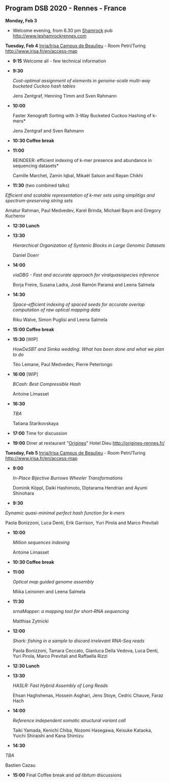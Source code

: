 ## Program DSB 2020 - Rennes - France

**Monday, Feb 3**

* Welcome evening, from 6.30 pm [Shamrock](http://www.leshamrockrennes.com) pub http://www.leshamrockrennes.com

**Tuesday, Feb 4** [Inria/Irisa Campus de Beaulieu](http://www.irisa.fr/en/access-map) - Room Petri/Turing http://www.irisa.fr/en/access-map

* **9:15** 
  Welcome all - few technical information
  
* **9:30** 
  
  *Cost-optimal assignment of elements in genome-scale multi-way bucketed Cuckoo hash tables*
  
  Jens Zentgraf, Henning Timm and Sven Rahmann
  
* **10:00**
  
  Faster Xenograft Sorting with 3-Way Bucketed Cuckoo Hashing of k-mers*

  Jens Zentgraf and Sven Rahmann
  
* **10:30 Coffee break**

* **11:00**

  REINDEER: efficient indexing of k-mer presence and abundance in sequencing datasets*

  Camille Marchet, Zamin Iqbal, Mikaël Salson and Rayan Chikhi

* **11:30** (two combined talks)
  
*Efficient and scalable representation of k-mer sets using simplitigs and spectrum-preserving string sets*
  
Amatur Rahman, Paul Medvedev, Karel Brinda, Michael Baym and Gregory Kucherov
  
* **12:30 Lunch**

* **13:30**
  
  *Hierarchical Organization of Syntenic Blocks in Large Genomic Datasets*
  
  Daniel Doerr
  
* **14:00**
  
  *viaDBG - Fast and accurate approach for viralquasispecies inference*
  
  Borja Freire, Susana Ladra, José Ramón Paramá and Leena Salmela
  
* **14:30** 
  
  *Space-efficient indexing of spaced seeds for accurate overlap computation of raw optical mapping data*
  
  Riku Walve, Simon Puglisi and Leena Salmela
  
* **15:00 Coffee break**

* **15:30** [WIP] 
  
  *HowDeSBT and Simka wedding. What has been done and what we plan to do*

  Téo Lemane, Paul Medvedev, Pierre Peterlongo
  
* **16:00** [WIP]

  *BCash: Best Compressible Hash*

  Antoine Limasset

* **16:30**
  
  *TBA*

  Tatiana Starikovskaya
  
* **17:00** Time for discussion

* **19:00** Diner at restaurant "[Origines](http://origines-rennes.fr/)" Hotel Dieu http://origines-rennes.fr/



**Tuesday, Feb 5** [Inria/Irisa Campus de Beaulieu](http://www.irisa.fr/en/access-map) - Room Petri/Turing http://www.irisa.fr/en/access-map

* **9:00**
  
  *In-Place Bijective Burrows Wheeler Transformations*

  Dominik Köppl, Daiki Hashimoto, Diptarama Hendrian and Ayumi Shinohara
  
* **9:30**
  
*Dynamic quasi-minimal perfect hash function for k-mers*
  
Paola Bonizzoni, Luca Denti, Erik Garrison, Yuri Pirola and Marco Previtali
  
* **10:00**

  *Million sequences indexing*

  Antoine Limasset

* **10:30 Coffee break** 

* **11:00**

  *Optical map guided genome assembly*

  Miika Leinonen and Leena Salmela

* **11:30**
  
  *srnaMapper: a mapping tool for short-RNA sequencing*

  Matthias Zytnicki
  
* **12:00**
  
  *Shark: fishing in a sample to discard irrelevant RNA-Seq reads*

  Paola Bonizzoni, Tamara Ceccato, Gianluca Della Vedova, Luca Denti, Yuri Pirola, Marco Previtali and Raffaella Rizzi
  
* **12:30 Lunch**

* **13:30**
  
  *HASLR: Fast Hybrid Assembly of Long Reads*

  Ehsan Haghshenas, Hossein Asghari, Jens Stoye, Cedric Chauve, Faraz Hach
  
* **14:00**
  
  *Reference independent somatic structural variant call*

  Taiki Yamada, Kenichi Chiba, Nozomi Hasegawa, Keisuke Kataoka, Yuichi Shiraishi and Kana Shimizu
  
* **14:30**
  
*TBA*
  
Bastien Cazau
  
* **15:00** Final Coffee break and *ad libitum* discussions

